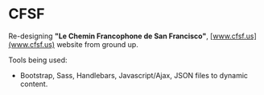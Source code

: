 # CFSF
Re-designing **"Le Chemin Francophone de San Francisco"**, [www.cfsf.us](www.cfsf.us) website from ground up.  

Tools being used:
* Bootstrap, Sass, Handlebars, Javascript/Ajax, JSON files to dynamic content.
